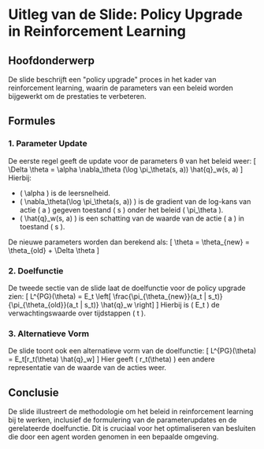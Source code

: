 # Uitleg van de Slide: Policy Upgrade in Reinforcement Learning

## Hoofdonderwerp
De slide beschrijft een "policy upgrade" proces in het kader van reinforcement learning, waarin de parameters van een beleid worden bijgewerkt om de prestaties te verbeteren.

## Formules

### 1. Parameter Update
De eerste regel geeft de update voor de parameters θ van het beleid weer:
\[
\Delta \theta = \alpha \nabla_\theta (\log \pi_\theta(s, a)) \hat{q}_w(s, a)
\]
Hierbij:
- \( \alpha \) is de leersnelheid.
- \( \nabla_\theta(\log \pi_\theta(s, a)) \) is de gradient van de log-kans van actie \( a \) gegeven toestand \( s \) onder het beleid \( \pi_\theta \).
- \( \hat{q}_w(s, a) \) is een schatting van de waarde van de actie \( a \) in toestand \( s \).

De nieuwe parameters worden dan berekend als:
\[
\theta = \theta_{new} = \theta_{old} + \Delta \theta
\]

### 2. Doelfunctie
De tweede sectie van de slide laat de doelfunctie voor de policy upgrade zien:
\[
L^{PG}(\theta) = E_t \left[ \frac{\pi_{\theta_{new}}(a_t | s_t)}{\pi_{\theta_{old}}(a_t | s_t)} \hat{q}_w \right]
\]
Hierbij is \( E_t \) de verwachtingswaarde over tijdstappen \( t \).

### 3. Alternatieve Vorm
De slide toont ook een alternatieve vorm van de doelfunctie:
\[
L^{PG}(\theta) = E_t[r_t(\theta) \hat{q}_w]
\]
Hier geeft \( r_t(\theta) \) een andere representatie van de waarde van de acties weer.

## Conclusie
De slide illustreert de methodologie om het beleid in reinforcement learning bij te werken, inclusief de formulering van de parameterupdates en de gerelateerde doelfunctie. Dit is cruciaal voor het optimaliseren van besluiten die door een agent worden genomen in een bepaalde omgeving.